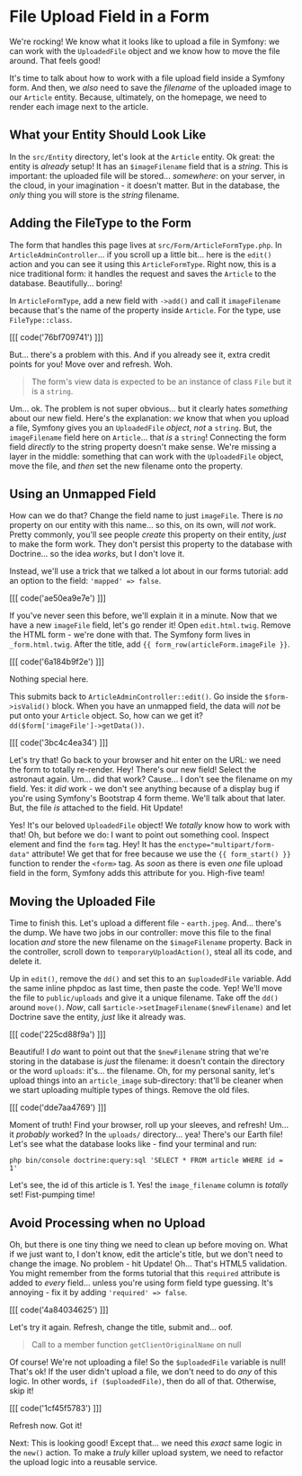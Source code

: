 # File Upload Field in a Form

We're rocking! We know what it looks like to upload a file in Symfony: we can work
with the `UploadedFile` object and we know how to move the file around. That feels
good!

It's time to talk about how to work with a file upload field inside a Symfony form.
And then, we *also* need to save the *filename* of the uploaded image to our `Article`
entity. Because, ultimately, on the homepage, we need to render each image next to
the article.

## What your Entity Should Look Like

In the `src/Entity` directory, let's look at the `Article` entity. Ok great:
the entity is *already* setup! It has an `$imageFilename` field that is a *string*.
This is important: the uploaded file will be stored... *somewhere*:
on your server, in the cloud, in your imagination - it doesn't matter. But in the
database, the *only* thing you will store is the *string* filename.

## Adding the FileType to the Form

The form that handles this page lives at `src/Form/ArticleFormType.php`. In
`ArticleAdminController`... if you scroll up a little bit... here is the `edit()`
action and you can see it using this `ArticleFormType`. Right now, this is a nice
traditional form: it handles the request and saves the `Article` to the database.
Beautifully... boring!

In `ArticleFormType`, add a new field with `->add()` and call it `imageFilename`
because that's the name of the property inside `Article`. For the type, use
`FileType::class`.

[[[ code('76bf709741') ]]]

But... there's a problem with this. And if you already see it, extra credit points
for you! Move over and refresh. Woh.

> The form's view data is expected to be an instance of class `File` but it is
> a `string`.

Um... ok. The problem is not super obvious... but it clearly hates *something*
about our new field. Here's the explanation: *we* know that when you upload a
file, Symfony gives you an `UploadedFile` *object*, *not* a `string`. But, the
`imageFilename` field here on `Article`... that *is* a `string`! Connecting the
form field *directly* to the string property doesn't make sense. We're missing
a layer in the middle: something that can work with the `UploadedFile` object, move
the file, and *then* set the new filename onto the property.

## Using an Unmapped Field

How can we do that? Change the field name to just `imageFile`. There is *no* property
on our entity with this name... so this, on its own, will *not* work. Pretty commonly,
you'll see people *create* this property on their entity, *just* to make the form
work. They don't persist this property to the database with Doctrine... so the idea
*works*, but I don't love it.

Instead, we'll use a trick that we talked a lot about in our forms tutorial: add
an option to the field: `'mapped' => false`. 

[[[ code('ae50ea9e7e') ]]]

If you've never seen this before, we'll explain it in a minute. Now that we have 
a new `imageFile` field, let's go render it! Open `edit.html.twig`. Remove the 
HTML form - we're done with that. The Symfony form lives in `_form.html.twig`. 
After the title, add `{{ form_row(articleForm.imageFile }}`.

[[[ code('6a184b9f2e') ]]]

Nothing special here.

This submits back to `ArticleAdminController::edit()`. Go inside the
`$form->isValid()` block. When you have an unmapped field, the data will *not*
be put onto your `Article` object. So, how can we get it?
`dd($form['imageFile']->getData())`.

[[[ code('3bc4c4ea34') ]]]

Let's try that! Go back to your browser and hit enter on the URL: we need the
form to totally re-render. Hey! There's our new field! Select the astronaut again.
Um... did that work? Cause... I don't see the filename on my field. Yes: it *did*
work - we don't see anything because of a display bug if you're using Symfony's
Bootstrap 4 form theme. We'll talk about that later. But, the file *is* attached
to the field. Hit Update!

Yes! It's our beloved `UploadedFile` object! We *totally* know how to work with
that! Oh, but before we do: I want to point out something cool. Inspect element
and find the `form` tag. Hey! It has the `enctype="multipart/form-data"` attribute!
We get that for free because we use the `{{ form_start() }}` function to render
the `<form>` tag. As *soon* as there is even *one* file upload field in the form,
Symfony adds this attribute for you. High-five team!

## Moving the Uploaded File

Time to finish this. Let's upload a different file - `earth.jpeg`. And... there's
the dump. We have two jobs in our controller: move this file to the final location
*and* store the new filename on the `$imageFilename` property. Back in the controller,
scroll down to `temporaryUploadAction()`, steal all its code, and delete it.

Up in `edit()`, remove the `dd()` and set this to an `$uploadedFile` variable.
Add the same inline phpdoc as last time, then paste the code. Yep! We'll move
the file to `public/uploads` and give it a unique filename. Take off the `dd()`
around `move()`. *Now*, call `$article->setImageFilename($newFilename)` and let Doctrine
save the entity, *just* like it already was.

[[[ code('225cd88f9a') ]]]

Beautiful! I *do* want to point out that the `$newFilename` string that we're storing
in the database is *just* the filename: it doesn't contain the directory or the
word `uploads`: it's... the filename. Oh, for my personal sanity, let's upload
things into an `article_image` sub-directory: that'll be cleaner when we start
uploading multiple types of things. Remove the old files.

[[[ code('dde7aa4769') ]]]

Moment of truth! Find your browser, roll up your sleeves, and refresh! Um...
it *probably* worked? In the `uploads/` directory... yea! There's our Earth file!
Let's see what the database looks like - find your terminal and run:

```terminal
php bin/console doctrine:query:sql 'SELECT * FROM article WHERE id = 1'
```

Let's see, the id of this article is 1. Yes! the `image_filename` column is
*totally* set! Fist-pumping time!

## Avoid Processing when no Upload

Oh, but there is one tiny thing we need to clean up before moving on. What if we
just want to, I don't know, edit the article's title, but we don't need to change
the image. No problem - hit Update! Oh... That's HTML5 validation. You might remember
from the forms tutorial that this `required` attribute is added to *every* field...
unless you're using form field type guessing. It's annoying - fix it by adding
`'required' => false`.

[[[ code('4a84034625') ]]]

Let's try it again. Refresh, change the title, submit and... oof.

> Call to a member function `getClientOriginalName` on null

Of course! We're not uploading a file! So the `$uploadedFile` variable is null!
That's ok! If the user didn't upload a file, we don't need to do *any* of this
logic. In other words, `if ($uploadedFile)`, then do all of that. Otherwise,
skip it!

[[[ code('1cf45f5783') ]]]

Refresh now. Got it!

Next: This is looking good! Except that... we need this *exact* same logic in
the `new()` action. To make a *truly* killer upload system, we need to refactor
the upload logic into a reusable service.
